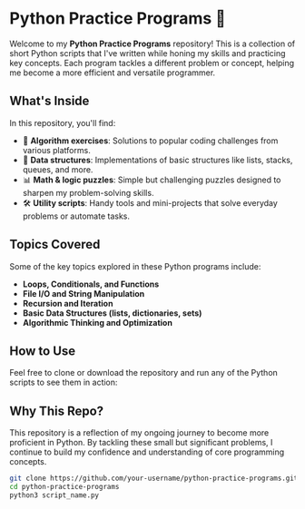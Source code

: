 # Python Practice Programs 🐍

Welcome to my **Python Practice Programs** repository! This is a collection of short Python scripts that I've written while honing my skills and practicing key concepts. Each program tackles a different problem or concept, helping me become a more efficient and versatile programmer.

## What's Inside
In this repository, you'll find:
- 🧩 **Algorithm exercises**: Solutions to popular coding challenges from various platforms.
- 🔢 **Data structures**: Implementations of basic structures like lists, stacks, queues, and more.
- 📊 **Math & logic puzzles**: Simple but challenging puzzles designed to sharpen my problem-solving skills.
- 🛠️ **Utility scripts**: Handy tools and mini-projects that solve everyday problems or automate tasks.

## Topics Covered
Some of the key topics explored in these Python programs include:
- **Loops, Conditionals, and Functions**
- **File I/O and String Manipulation**
- **Recursion and Iteration**
- **Basic Data Structures (lists, dictionaries, sets)**
- **Algorithmic Thinking and Optimization**

## How to Use
Feel free to clone or download the repository and run any of the Python scripts to see them in action:

## Why This Repo?
This repository is a reflection of my ongoing journey to become more proficient in Python. By tackling these small but significant problems, I continue to build my confidence and understanding of core programming concepts.

```bash
git clone https://github.com/your-username/python-practice-programs.git
cd python-practice-programs
python3 script_name.py
```
